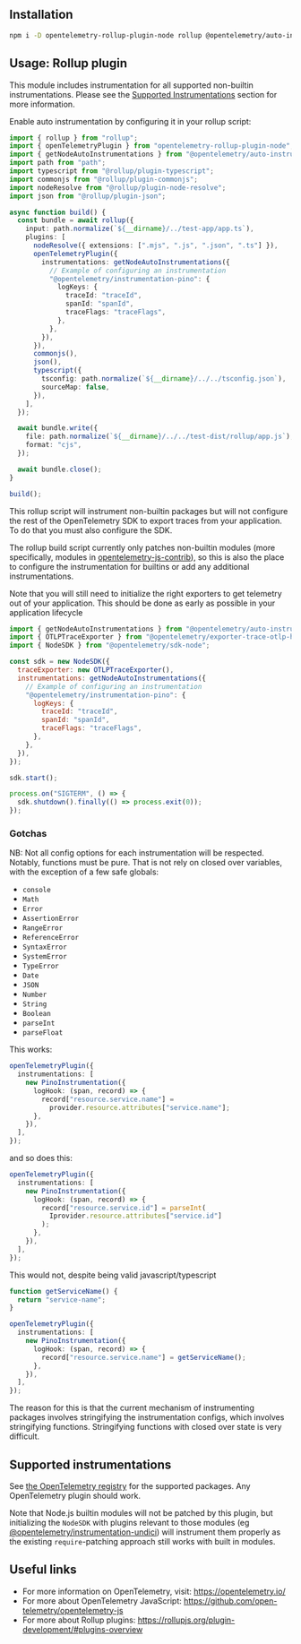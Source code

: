 ## Installation

```bash
npm i -D opentelemetry-rollup-plugin-node rollup @opentelemetry/auto-instrumentations-node @rollup/plugin-typescript @rollup/plugin-commonjs @rollup/plugin-node-resolve @rollup/plugin-json
```

## Usage: Rollup plugin

This module includes instrumentation for all supported non-builtin instrumentations.
Please see the [Supported Instrumentations](#supported-instrumentations) section for more information.

Enable auto instrumentation by configuring it in your rollup script:

```typescript
import { rollup } from "rollup";
import { openTelemetryPlugin } from "opentelemetry-rollup-plugin-node";
import { getNodeAutoInstrumentations } from "@opentelemetry/auto-instrumentations-node";
import path from "path";
import typescript from "@rollup/plugin-typescript";
import commonjs from "@rollup/plugin-commonjs";
import nodeResolve from "@rollup/plugin-node-resolve";
import json from "@rollup/plugin-json";

async function build() {
  const bundle = await rollup({
    input: path.normalize(`${__dirname}/../test-app/app.ts`),
    plugins: [
      nodeResolve({ extensions: [".mjs", ".js", ".json", ".ts"] }),
      openTelemetryPlugin({
        instrumentations: getNodeAutoInstrumentations({
          // Example of configuring an instrumentation
          "@opentelemetry/instrumentation-pino": {
            logKeys: {
              traceId: "traceId",
              spanId: "spanId",
              traceFlags: "traceFlags",
            },
          },
        }),
      }),
      commonjs(),
      json(),
      typescript({
        tsconfig: path.normalize(`${__dirname}/../../tsconfig.json`),
        sourceMap: false,
      }),
    ],
  });

  await bundle.write({
    file: path.normalize(`${__dirname}/../../test-dist/rollup/app.js`),
    format: "cjs",
  });

  await bundle.close();
}

build();
```

This rollup script will instrument non-builtin packages but will not configure the rest of the OpenTelemetry SDK to export traces
from your application. To do that you must also configure the SDK.

The rollup build script currently only patches non-builtin modules (more specifically, modules in [opentelemetry-js-contrib](https://github.com/open-telemetry/opentelemetry-js-contrib)), so this is also the place to configure the instrumentation
for builtins or add any additional instrumentations.

Note that you will still need to initialize the right exporters to get telemetry out of your application. This should be done as early as possible in your application lifecycle

```javascript
import { getNodeAutoInstrumentations } from "@opentelemetry/auto-instrumentations-node";
import { OTLPTraceExporter } from "@opentelemetry/exporter-trace-otlp-http";
import { NodeSDK } from "@opentelemetry/sdk-node";

const sdk = new NodeSDK({
  traceExporter: new OTLPTraceExporter(),
  instrumentations: getNodeAutoInstrumentations({
    // Example of configuring an instrumentation
    "@opentelemetry/instrumentation-pino": {
      logKeys: {
        traceId: "traceId",
        spanId: "spanId",
        traceFlags: "traceFlags",
      },
    },
  }),
});

sdk.start();

process.on("SIGTERM", () => {
  sdk.shutdown().finally(() => process.exit(0));
});
```

### Gotchas

NB: Not all config options for each instrumentation will be respected. Notably, functions must be pure.
That is not rely on closed over variables, with the exception of a few safe globals:

- `console`
- `Math`
- `Error`
- `AssertionError`
- `RangeError`
- `ReferenceError`
- `SyntaxError`
- `SystemError`
- `TypeError`
- `Date`
- `JSON`
- `Number`
- `String`
- `Boolean`
- `parseInt`
- `parseFloat`

This works:

```typescript
openTelemetryPlugin({
  instrumentations: [
    new PinoInstrumentation({
      logHook: (span, record) => {
        record["resource.service.name"] =
          provider.resource.attributes["service.name"];
      },
    }),
  ],
});
```

and so does this:

```typescript
openTelemetryPlugin({
  instrumentations: [
    new PinoInstrumentation({
      logHook: (span, record) => {
        record["resource.service.id"] = parseInt(
          Iprovider.resource.attributes["service.id"]
        );
      },
    }),
  ],
});
```

This would not, despite being valid javascript/typescript

```typescript
function getServiceName() {
  return "service-name";
}

openTelemetryPlugin({
  instrumentations: [
    new PinoInstrumentation({
      logHook: (span, record) => {
        record["resource.service.name"] = getServiceName();
      },
    }),
  ],
});
```

The reason for this is that the current mechanism of instrumenting packages involves stringifying the instrumentation configs, which involves stringifying functions. Stringifying functions with closed over state is very difficult.

## Supported instrumentations

See [the OpenTelemetry registry](https://opentelemetry.io/ecosystem/registry/?language=js&component=instrumentation) for the supported packages. Any OpenTelemetry plugin should work.

Note that Node.js builtin modules will not be patched by this plugin, but initializing the `NodeSDK` with plugins relevant to those modules (eg [@opentelemetry/instrumentation-undici](https://www.npmjs.com/package/@opentelemetry/instrumentation-undici)) will instrument them properly as the existing `require`-patching approach still works with built in modules.

## Useful links

- For more information on OpenTelemetry, visit: <https://opentelemetry.io/>
- For more about OpenTelemetry JavaScript: <https://github.com/open-telemetry/opentelemetry-js>
- For more about Rollup plugins: <https://rollupjs.org/plugin-development/#plugins-overview>
